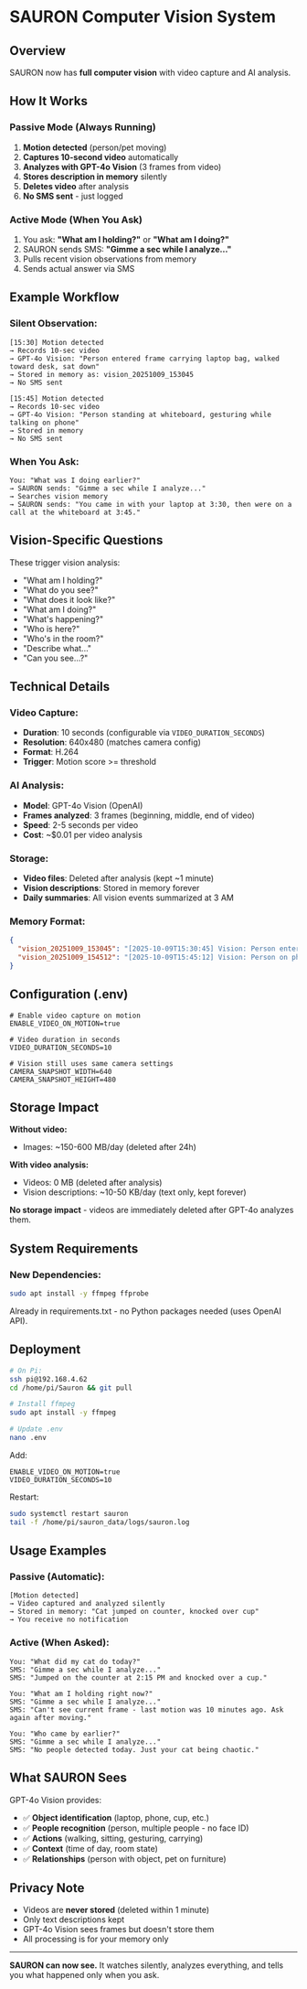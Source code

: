 # SAURON Computer Vision System

## Overview

SAURON now has **full computer vision** with video capture and AI analysis.

## How It Works

### **Passive Mode (Always Running)**
1. **Motion detected** (person/pet moving)
2. **Captures 10-second video** automatically
3. **Analyzes with GPT-4o Vision** (3 frames from video)
4. **Stores description in memory** silently
5. **Deletes video** after analysis
6. **No SMS sent** - just logged

### **Active Mode (When You Ask)**
1. You ask: **"What am I holding?"** or **"What am I doing?"**
2. SAURON sends SMS: **"Gimme a sec while I analyze..."**
3. Pulls recent vision observations from memory
4. Sends actual answer via SMS

## Example Workflow

### Silent Observation:
```
[15:30] Motion detected
→ Records 10-sec video
→ GPT-4o Vision: "Person entered frame carrying laptop bag, walked toward desk, sat down"
→ Stored in memory as: vision_20251009_153045
→ No SMS sent

[15:45] Motion detected
→ Records 10-sec video
→ GPT-4o Vision: "Person standing at whiteboard, gesturing while talking on phone"
→ Stored in memory
→ No SMS sent
```

### When You Ask:
```
You: "What was I doing earlier?"
→ SAURON sends: "Gimme a sec while I analyze..."
→ Searches vision memory
→ SAURON sends: "You came in with your laptop at 3:30, then were on a call at the whiteboard at 3:45."
```

## Vision-Specific Questions

These trigger vision analysis:
- "What am I holding?"
- "What do you see?"
- "What does it look like?"
- "What am I doing?"
- "What's happening?"
- "Who is here?"
- "Who's in the room?"
- "Describe what..."
- "Can you see...?"

## Technical Details

### Video Capture:
- **Duration**: 10 seconds (configurable via `VIDEO_DURATION_SECONDS`)
- **Resolution**: 640x480 (matches camera config)
- **Format**: H.264
- **Trigger**: Motion score >= threshold

### AI Analysis:
- **Model**: GPT-4o Vision (OpenAI)
- **Frames analyzed**: 3 frames (beginning, middle, end of video)
- **Speed**: 2-5 seconds per video
- **Cost**: ~$0.01 per video analysis

### Storage:
- **Video files**: Deleted after analysis (kept ~1 minute)
- **Vision descriptions**: Stored in memory forever
- **Daily summaries**: All vision events summarized at 3 AM

### Memory Format:
```json
{
  "vision_20251009_153045": "[2025-10-09T15:30:45] Vision: Person entered carrying laptop, sat at desk",
  "vision_20251009_154512": "[2025-10-09T15:45:12] Vision: Person on phone call at whiteboard, gesturing"
}
```

## Configuration (.env)

```env
# Enable video capture on motion
ENABLE_VIDEO_ON_MOTION=true

# Video duration in seconds
VIDEO_DURATION_SECONDS=10

# Vision still uses same camera settings
CAMERA_SNAPSHOT_WIDTH=640
CAMERA_SNAPSHOT_HEIGHT=480
```

## Storage Impact

**Without video:**
- Images: ~150-600 MB/day (deleted after 24h)

**With video analysis:**
- Videos: 0 MB (deleted after analysis)
- Vision descriptions: ~10-50 KB/day (text only, kept forever)

**No storage impact** - videos are immediately deleted after GPT-4o analyzes them.

## System Requirements

### New Dependencies:
```bash
sudo apt install -y ffmpeg ffprobe
```

Already in requirements.txt - no Python packages needed (uses OpenAI API).

## Deployment

```bash
# On Pi:
ssh pi@192.168.4.62
cd /home/pi/Sauron && git pull

# Install ffmpeg
sudo apt install -y ffmpeg

# Update .env
nano .env
```

Add:
```env
ENABLE_VIDEO_ON_MOTION=true
VIDEO_DURATION_SECONDS=10
```

Restart:
```bash
sudo systemctl restart sauron
tail -f /home/pi/sauron_data/logs/sauron.log
```

## Usage Examples

### Passive (Automatic):
```
[Motion detected]
→ Video captured and analyzed silently
→ Stored in memory: "Cat jumped on counter, knocked over cup"
→ You receive no notification
```

### Active (When Asked):
```
You: "What did my cat do today?"
SMS: "Gimme a sec while I analyze..."
SMS: "Jumped on the counter at 2:15 PM and knocked over a cup."

You: "What am I holding right now?"
SMS: "Gimme a sec while I analyze..."
SMS: "Can't see current frame - last motion was 10 minutes ago. Ask again after moving."

You: "Who came by earlier?"
SMS: "Gimme a sec while I analyze..."
SMS: "No people detected today. Just your cat being chaotic."
```

## What SAURON Sees

GPT-4o Vision provides:
- ✅ **Object identification** (laptop, phone, cup, etc.)
- ✅ **People recognition** (person, multiple people - no face ID)
- ✅ **Actions** (walking, sitting, gesturing, carrying)
- ✅ **Context** (time of day, room state)
- ✅ **Relationships** (person with object, pet on furniture)

## Privacy Note

- Videos are **never stored** (deleted within 1 minute)
- Only text descriptions kept
- GPT-4o Vision sees frames but doesn't store them
- All processing is for your memory only

---

**SAURON can now see.** It watches silently, analyzes everything, and tells you what happened only when you ask.

